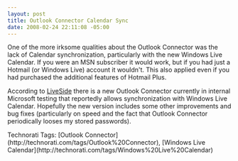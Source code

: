 ```yaml
---
layout: post
title: Outlook Connector Calendar Sync
date: 2008-02-24 22:11:08 -05:00
---
```


One of the more irksome qualities about the Outlook Connector was the lack of Calendar synchronization, particularly with the new Windows Live Calendar. If you were an MSN subscriber it would work, but if you had just a Hotmail (or Windows Live) account it wouldn't. This also applied even if you had purchased the additional features of Hotmail Plus.

According to [LiveSide](http://www.liveside.net/blogs/main/archive/2008/02/24/new-outlook-connector-in-the-works-with-calendar-synch-for-all.aspx) there is a new Outlook Connector currently in internal Microsoft testing that reportedly allows synchronization with Windows Live Calendar. Hopefully the new version includes some other improvements and bug fixes (particularly on speed and the fact that Outlook Connector periodically looses my stored passwords).

<div class="wlWriterSmartContent" id="scid:0767317B-992E-4b12-91E0-4F059A8CECA8:9b168ed1-4b2a-40cb-bcce-9660d1a3348c" style="padding-right: 0px; display: inline; padding-left: 0px; float: none; padding-bottom: 0px; margin: 0px; padding-top: 0px">Technorati Tags: [Outlook Connector](http://technorati.com/tags/Outlook%20Connector), [Windows Live Calendar](http://technorati.com/tags/Windows%20Live%20Calendar)</div>
